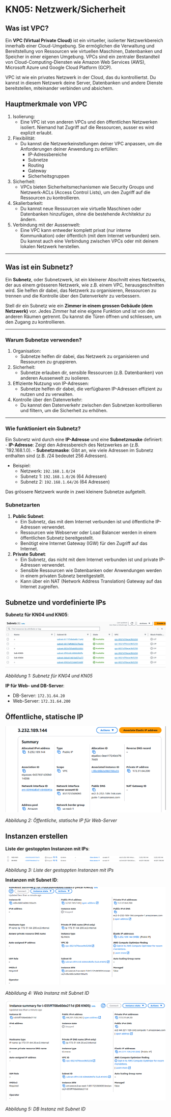 # KN05: Netzwerk/Sicherheit

## Was ist VPC?

Ein **VPC (Virtual Private Cloud)** ist ein virtueller, isolierter Netzwerkbereich innerhalb einer Cloud-Umgebung. Sie ermöglichen die Verwaltung und Bereitstellung von Ressourcen wie virtuellen Maschinen, Datenbanken und Speicher in einer eigenen Umgebung. VPCs sind ein zentraler Bestandteil von Cloud-Computing-Diensten wie Amazon Web Services (AWS), Microsoft Azure und Google Cloud Platform (GCP).

VPC ist wie ein privates Netzwerk in der Cloud, das du kontrolliertst. Du kannst in diesem Netzwerk deine Server, Datenbanken und andere Dienste bereitstellen, miteinander verbinden und absichern.

## Hauptmerkmale von VPC

1. Isolierung:
   - Eine VPC ist von anderen VPCs und den öffentlichen Netzwerken isoliert. Niemand hat Zugriff auf die Ressourcen, ausser es wird explizit erlaubt.
2. Flexibilität:
   - Du kannst die Netzwerkeinstellungen deiner VPC anpassen, um die Anforderungen deiner Anwendung zu erfüllen:
     - IP-Adressbereiche
     - Subnetze
     - Routing
     - Gateway
     - Sicherheitsgruppen
3. Sicherheit:
   - VPCs bieten Sicherheitsmechanismen wie Security Groups und Netzwerk-ACLs (Access Control Lists), um den Zugriff auf die Ressourcen zu kontrollieren.
4. Skalierbarkeit:
   - Du kannst neue Ressourcen wie virtuelle Maschinen oder Datenbanken hinzufügen, ohne die bestehende Architektur zu ändern.
5. Verbindung mit der Aussenwelt:
   - Eine VPC kann entweder komplett privat (nur interne Kommunikation) oder öffentlich (mit dem Internet verbunden) sein. Du kannst auch eine Verbindung zwischen VPCs oder mit deinem lokalen Netzwerk herstellen.

---

## Was ist ein Subnetz?

Ein **Subnetz**, oder Subnetzwerk, ist ein kleinerer Abschnitt eines Netzwerks, der aus einem grösseren Netzwerk, wie z.B. einem VPC, herausgeschnitten wird. Sie helfen dir dabei, das Netzwerk zu organisieren, Ressourcen zu trennen und die Kontrolle über den Datenverkehr zu verbessern.

Stell dir ein Subnetz wie ein **Zimmer in einem grossen Gebäude (dem Netzwerk)** vor. Jedes Zimmer hat eine eigene Funktion und ist von den anderen Räumen getrennt. Du kannst die Türen öffnen und schliessen, um den Zugang zu kontrollieren.

---

### Warum Subnetze verwenden?

1. Organisation:
   - Subnetze helfen dir dabei, das Netzwerk zu organisieren und Ressourcen zu gruppieren.
2. Sicherheit:
   - Subnetze erlauben dir, sensible Ressourcen (z.B. Datenbanken) von anderen Aussenwelt zu isolieren.
3. Effiziente Nutzung von IP-Adressen:
   - Subnetze helfen dir dabei, die verfügbaren IP-Adressen effizient zu nutzen und zu verwalten.
4. Kontrolle über den Datenverkehr:
   - Du kannst den Datenverkehr zwischen den Subnetzen kontrollieren und filtern, um die Sicherheit zu erhöhen.

---

### Wie funktioniert ein Subnetz?

Ein Subnetz wird durch eine **IP-Adresse** und eine **Subnetzmaske** definiert: - **IP-Adresse**: Zeigt den Adressbereich des Netzwerkes an (z.B. `192.168.1.0). - **Subnetzmaske**: Gibt an, wie viele Adressen im Subnetz enthalten sind (z.B. /24 bedeutet 256 Adressen).

- Beispiel:
  - Netzwerk: `192.168.1.0/24`
  - Subnetz 1: `192.168.1.0/26` (64 Adressen)
  - Subnetz 2: `192.168.1.64/26` (64 Adressen)

Das grössere Netzwerk wurde in zwei kleinere Subnetze aufgeteilt.

### Subnetzarten

1. **Public Subnet**:
   - Ein Subnetz, das mit dem Internet verbunden ist und öffentliche IP-Adressen verwendet.
   - Ressourcen wie Webserver oder Load Balancer werden in einem öffentlichen Subnetz bereitgestellt.
   - Benötigt eine Internet Gateway (IGW) für den Zugriff auf das Internet.
2. **Private Subnet**:
   - Ein Subnetz, das nicht mit dem Internet verbunden ist und private IP-Adressen verwendet.
   - Sensible Ressourcen wie Datenbanken oder Anwendungen werden in einem privaten Subnetz bereitgestellt.
   - Kann über ein NAT (Network Address Translation) Gateway auf das Internet zugreifen.

## Subnetze und vordefinierte IPs

**Subnetz für KN04 und KN05**:

![1733492896275](image/Readme/1733492896275.png)

_Abbildung 1: Subnetz für KN04 und KN05_

**IP für Web- und DB-Server**:

- DB-Server: `172.31.64.20`
- Web-Server: `172.31.64.200`

## Öffentliche, statische IP

![1734092424459](image/Readme/1734092424459.png)

_Abbildung 2: Öffentliche, statische IP für Web-Server_

## Instanzen erstellen

**Liste der gestoppten Instanzen mit IPs**:

![1734095646507](image/Readme/1734095646507.png)

_Abbildung 3: Liste der gestoppten Instanzen mit IPs_

**Instanzen mit Subnet ID**:

![1734095711758](image/Readme/1734095711758.png)

_Abbildung 4: Web Instanz mit Subnet ID_

![1734095772521](image/Readme/1734095772521.png)

_Abbildung 5: DB Instanz mit Subnet ID_
